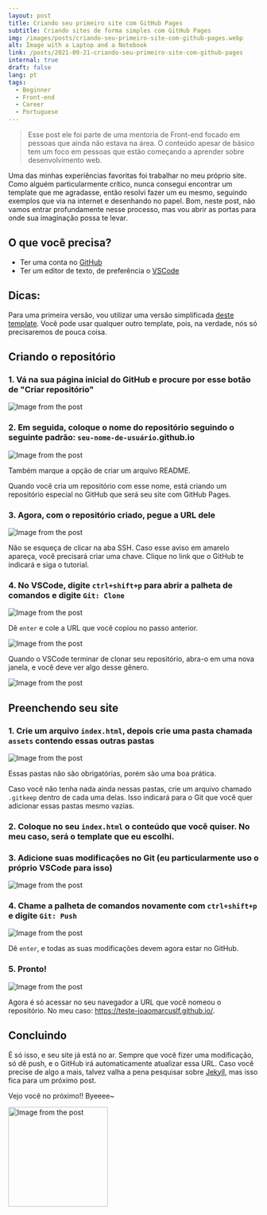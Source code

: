 ```yaml
---
layout: post
title: Criando seu primeiro site com GitHub Pages
subtitle: Criando sites de forma simples com GitHub Pages
img: /images/posts/criando-seu-primeiro-site-com-github-pages.webp
alt: Image with a Laptop and a Notebook
link: /posts/2021-09-21-criando-seu-primeiro-site-com-github-pages
internal: true
draft: false
lang: pt
tags:
  - Beginner
  - Front-end
  - Career
  - Portuguese
---
```


> Esse post ele foi parte de uma mentoria de Front-end focado em pessoas que ainda não estava na área. O conteúdo apesar de básico tem um foco em pessoas que estão começando a aprender sobre desenvolvimento web.

Uma das minhas experiências favoritas foi trabalhar no meu próprio site. Como alguém particularmente crítico, nunca consegui encontrar um template que me agradasse, então resolvi fazer um eu mesmo, seguindo exemplos que via na internet e desenhando no papel. Bom, neste post, não vamos entrar profundamente nesse processo, mas vou abrir as portas para onde sua imaginação possa te levar.

## O que você precisa?

- Ter uma conta no <a href="https://github.com/">GitHub</a>
- Ter um editor de texto, de preferência o <a href="https://code.visualstudio.com/">VSCode</a>

## Dicas:

Para uma primeira versão, vou utilizar uma versão simplificada <a href="https://bulmatemplates.github.io/bulma-templates/templates/personal.html">deste template</a>. Você pode usar qualquer outro template, pois, na verdade, nós só precisaremos de pouca coisa.

## Criando o repositório

### 1. Vá na sua página inicial do GitHub e procure por esse botão de "Criar repositório"

<img
  src="/includes/2021-09-21-criando-seu-primeiro-site-com-github-pages-00.png"
  alt="Image from the post"
/>

### 2. Em seguida, coloque o nome do repositório seguindo o seguinte padrão: <code>seu-nome-de-usuário</code>.github.io

<img
  src="/includes/2021-09-21-criando-seu-primeiro-site-com-github-pages-01.png"
  alt="Image from the post"
/>

Também marque a opção de criar um arquivo README.

Quando você cria um repositório com esse nome, está criando um repositório especial no GitHub que será seu site com GitHub Pages.

### 3. Agora, com o repositório criado, pegue a URL dele

<img
  src="/includes/2021-09-21-criando-seu-primeiro-site-com-github-pages-02.png"
  alt="Image from the post"
/>

Não se esqueça de clicar na aba SSH. Caso esse aviso em amarelo apareça, você precisará criar uma chave. Clique no link que o GitHub te indicará e siga o tutorial.

### 4. No VSCode, digite <code>ctrl+shift+p</code> para abrir a palheta de comandos e digite <code>Git: Clone</code>

<img
  src="/includes/2021-09-21-criando-seu-primeiro-site-com-github-pages-03.png"
  alt="Image from the post"
/>

Dê <code>enter</code> e cole a URL que você copiou no passo anterior.

<img
  src="/includes/2021-09-21-criando-seu-primeiro-site-com-github-pages-04.png"
  alt="Image from the post"
/>

Quando o VSCode terminar de clonar seu repositório, abra-o em uma nova janela, e você deve ver algo desse gênero.

<img
  src="/includes/2021-09-21-criando-seu-primeiro-site-com-github-pages-05.png"
  alt="Image from the post"
/>

## Preenchendo seu site

### 1. Crie um arquivo <code>index.html</code>, depois crie uma pasta chamada <code>assets</code> contendo essas outras pastas

<img
  src="/includes/2021-09-21-criando-seu-primeiro-site-com-github-pages-06.png"
  alt="Image from the post"
/>

Essas pastas não são obrigatórias, porém são uma boa prática.

Caso você não tenha nada ainda nessas pastas, crie um arquivo chamado <code>.gitkeep</code> dentro de cada uma delas. Isso indicará para o Git que você quer adicionar essas pastas mesmo vazias.

### 2. Coloque no seu <code>index.html</code> o conteúdo que você quiser. No meu caso, será o template que eu escolhi.

### 3. Adicione suas modificações no Git (eu particularmente uso o próprio VSCode para isso)

<img
  src="/includes/2021-09-21-criando-seu-primeiro-site-com-github-pages-07.png"
  alt="Image from the post"
/>

### 4. Chame a palheta de comandos novamente com <code>ctrl+shift+p</code> e digite <code>Git: Push</code>

<img
  src="/includes/2021-09-21-criando-seu-primeiro-site-com-github-pages-08.png"
  alt="Image from the post"
/>

Dê <code>enter</code>, e todas as suas modificações devem agora estar no GitHub.

### 5. Pronto!

<img
  src="/includes/2021-09-21-criando-seu-primeiro-site-com-github-pages-09.png"
  alt="Image from the post"
/>

Agora é só acessar no seu navegador a URL que você nomeou o repositório. No meu caso: <a href="https://teste-joaomarcuslf.github.io/">https://teste-joaomarcuslf.github.io/</a>.

## Concluindo

É só isso, e seu site já está no ar. Sempre que você fizer uma modificação, só dê push, e o GitHub irá automaticamente atualizar essa URL. Caso você precise de algo a mais, talvez valha a pena pesquisar sobre <a href="https://jekyllrb.com/">Jekyll</a>, mas isso fica para um próximo post.

Vejo você no próximo!! Byeeee~

<div class="has-text-centered">
  <img
    width="200"
    src="/includes/octo-dancing.gif"
    alt="Image from the post"
  />
</div>
